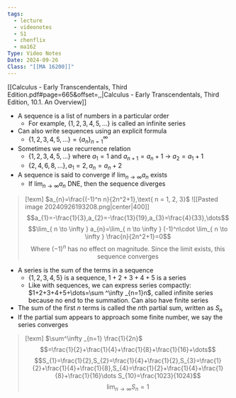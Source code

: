 ```yaml
---
tags:
  - lecture
  - videonotes
  - S1
  - chenflix
  - ma162
Type: Video Notes
Date: 2024-09-26
Class: "[[MA 16200]]"
---
```

[[Calculus - Early Transcendentals, Third Edition.pdf#page=665&offset=,,|Calculus - Early Transcendentals, Third Edition, 10.1. An Overview]]
- A sequence is a list of numbers in a particular order
	- For example, $\{1,2,3,4,5,\dots\}$ is called an infinite series
- Can also write sequences using an explicit formula
	- $\{1,2,3,4,5,\dots\}=\{a_{n}\}^\infty _{n=1}$
- Sometimes we use recurrence relation
	- $\{1,2,3,4,5,\dots\}$ where $a_{1}=1$ and $a_{n+1}=a_{n}+1$ -> $a_{2}=a_{1}+1$
	- $\{2,4,6,8,\dots\},a_{1}=2,a_{n}=a_{n}+2$
- A sequence is said to converge if $\lim_{ n \to \infty }a_{n}$ exists
	- If $\lim_{ n \to \infty }a_{n}$ DNE, then the sequence diverges

>[!exm] $a_{n}=\frac{(-1)^n n}{2n^2+1},\text{ n = 1, 2, 3}$
>![[Pasted image 20240926193208.png|center|400]]
>$$a_{1}=-\frac{1}{3},a_{2}=-\frac{13}{19},a_{3}=\frac{4}{33},\dots$$
>$$\lim_{ n \to \infty } a_{n}=\lim_{ n \to \infty } (-1)^n\cdot \lim_{ n \to \infty } \frac{n}{2n^2+1}=0$$
>$$\text{Where }(-1)^n\text{ has no effect on magnitude. Since the limit exists, this sequence converges}$$

- A series is the sum of the terms in a sequence
	- $\{1,2,3,4,5\}$ is a sequence, $1+2+3+4+5$ is a series
	- Like with sequences, we can express series compactly: $1+2+3+4+5+\dots=\sum ^\infty _{n=1}n$, called infinite series because no end to the summation. Can also have finite series
- The sum of the first $n$ terms is called the $n$th partial sum, written as $S_{n}$
- If the partial sum appears to approach some finite number, we say the series converges

>[!exm] $\sum^\infty _{n=1} \frac{1}{2n}$
>$$=\frac{1}{2}+\frac{1}{4}+\frac{1}{8}+\frac{1}{16}+\dots$$
>$$S_{1}=\frac{1}{2},S_{2}=\frac{1}{4}+\frac{1}{2},S_{3}=\frac{1}{2}+\frac{1}{4}+\frac{1}{8},S_{4}=\frac{1}{2}+\frac{1}{4}+\frac{1}{8}+\frac{1}{16}\dots S_{10}=\frac{1023}{1024}$$
>$$\lim_{ n \to \infty } S_{n}=1$$

